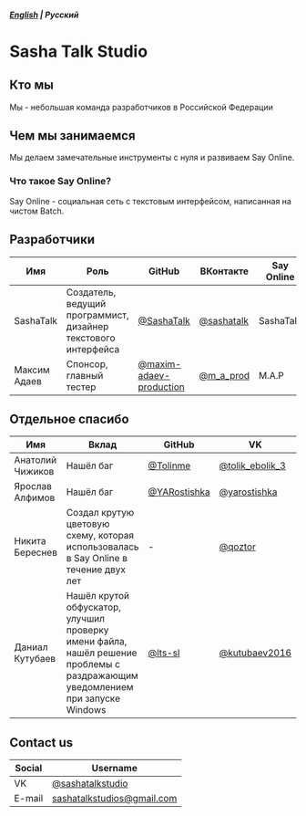 ##### [English](README.md) | Русский
# Sasha Talk Studio
## Кто мы
Мы - небольшая команда разработчиков в Российской Федерации
## Чем мы занимаемся
Мы делаем замечательные инструменты с нуля и развиваем Say Online.
### Что такое Say Online?
Say Online - социальная сеть с текстовым интерфейсом, написанная на чистом Batch.
## Разработчики
| Имя | Роль | GitHub | ВКонтакте | Say Online |
| - | - | - | - | - |
| SashaTalk | Создатель, ведущий программист, дизайнер текстового интерфейса | [@SashaTalk](https://github.com/SashaTalk) | [@sashatalk](https://vk.com/sashatalk) | SashaTalk |
| Максим Адаев | Спонсор, главный тестер | [@maxim-adaev-production](https://github.com/maxim-adaev-production) | [@m_a_prod](https://vk.com/m_a_prod) | M.A.P |
## Отдельное спасибо
| Имя | Вклад | GitHub | VK | Say Online |
| - | - | - | - | - |
| Анатолий Чижиков | Нашёл баг | [@Tolinme](https://github.com/Tolinme) | [@tolik_ebolik_3](https://vk.com/tolik_ebolik_3) | гектарчик |
| Ярослав Алфимов | Нашёл баг | [@YARostishka](https://github.com/YARostishka) | [@yarostishka](https://vk.com/yarostishka) | Yarostishka |
| Никита Береснев | Создал крутую цветовую схему, которая использовалась в Say Online в течение двух лет | - | [@qoztor](https://vk.com/qoztor) | iXylan |
| Даниал Кутубаев | Нашёл крутой обфускатор, улучшил проверку имени файла, нашёл решение проблемы с раздражающим уведомлением при запуске Windows | [@lts-sl](https://github.com/lts-sl) | [@kutubaev2016](https://vk.com/kutubaev2016) | sl |
## Contact us
| Social | Username |
| - | - |
| VK | [@sashatalkstudio](https://vk.com/sashatalkstudio) |
| E-mail | sashatalkstudios@gmail.com |